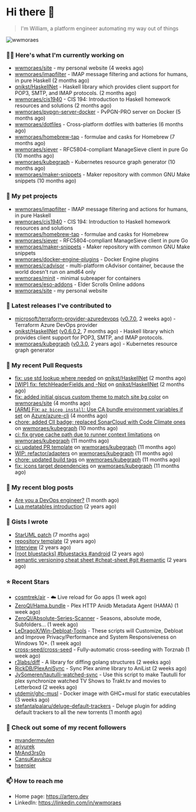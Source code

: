 # Hi there 👋

> I'm William, a platform engineer automating my way out of things

<img src="https://github-readme-stats.vercel.app/api?username=wwmoraes&show_icons=true" alt="wwmoraes" />

### 👨‍💻 Here's what I'm currently working on

- [wwmoraes/site](https://github.com/wwmoraes/site) - my personal website (4 weeks ago)
- [wwmoraes/imapfilter](https://github.com/wwmoraes/imapfilter) - IMAP message filtering and actions for humans, in pure Haskell (2 months ago)
- [qnikst/HaskellNet](https://github.com/qnikst/HaskellNet) - Haskell library which provides client support for POP3, SMTP, and IMAP protocols. (2 months ago)
- [wwmoraes/cis1940](https://github.com/wwmoraes/cis1940) - CIS 194: Introduction to Haskell homework resources and solutions (2 months ago)
- [wwmoraes/pvpgn-server-docker](https://github.com/wwmoraes/pvpgn-server-docker) - PvPGN-PRO server on Docker (5 months ago)
- [wwmoraes/dotfiles](https://github.com/wwmoraes/dotfiles) - Cross-platform dotfiles with batteries (6 months ago)
- [wwmoraes/homebrew-tap](https://github.com/wwmoraes/homebrew-tap) - formulae and casks for Homebrew (7 months ago)
- [wwmoraes/siever](https://github.com/wwmoraes/siever) - RFC5804-compliant ManageSieve client in pure Go (10 months ago)
- [wwmoraes/kubegraph](https://github.com/wwmoraes/kubegraph) - Kubernetes resource graph generator (10 months ago)
- [wwmoraes/maker-snippets](https://github.com/wwmoraes/maker-snippets) - Maker repository with common GNU Make snippets (10 months ago)

### 🌱 My pet projects

- [wwmoraes/imapfilter](https://github.com/wwmoraes/imapfilter) - IMAP message filtering and actions for humans, in pure Haskell
- [wwmoraes/cis1940](https://github.com/wwmoraes/cis1940) - CIS 194: Introduction to Haskell homework resources and solutions
- [wwmoraes/homebrew-tap](https://github.com/wwmoraes/homebrew-tap) - formulae and casks for Homebrew
- [wwmoraes/siever](https://github.com/wwmoraes/siever) - RFC5804-compliant ManageSieve client in pure Go
- [wwmoraes/maker-snippets](https://github.com/wwmoraes/maker-snippets) - Maker repository with common GNU Make snippets
- [wwmoraes/docker-engine-plugins](https://github.com/wwmoraes/docker-engine-plugins) - Docker Engine plugins
- [wwmoraes/cadvisor](https://github.com/wwmoraes/cadvisor) - multi-platform cAdvisor container, because the world doesn&#39;t run on amd64 only
- [wwmoraes/minit](https://github.com/wwmoraes/minit) - minimal subreaper for containers
- [wwmoraes/eso-addons](https://github.com/wwmoraes/eso-addons) - Elder Scrolls Online addons
- [wwmoraes/site](https://github.com/wwmoraes/site) - my personal website

### 🔭 Latest releases I've contributed to

- [microsoft/terraform-provider-azuredevops](https://github.com/microsoft/terraform-provider-azuredevops) ([v0.7.0](https://github.com/microsoft/terraform-provider-azuredevops/releases/tag/v0.7.0), 2 weeks ago) - Terraform Azure DevOps provider
- [qnikst/HaskellNet](https://github.com/qnikst/HaskellNet) ([v0.6.0.2](https://github.com/qnikst/HaskellNet/releases/tag/v0.6.0.2), 7 months ago) - Haskell library which provides client support for POP3, SMTP, and IMAP protocols.
- [wwmoraes/kubegraph](https://github.com/wwmoraes/kubegraph) ([v0.3.0](https://github.com/wwmoraes/kubegraph/releases/tag/v0.3.0), 2 years ago) - Kubernetes resource graph generator

### 🔨 My recent Pull Requests

- [fix: use std lookup where needed](https://github.com/qnikst/HaskellNet/pull/94) on [qnikst/HaskellNet](https://github.com/qnikst/HaskellNet) (2 months ago)
- [[WIP] fix: fetchHeaderFields and -Not](https://github.com/qnikst/HaskellNet/pull/93) on [qnikst/HaskellNet](https://github.com/qnikst/HaskellNet) (2 months ago)
- [fix: added initial giscus custom theme to match site bg color](https://github.com/wwmoraes/site/pull/2) on [wwmoraes/site](https://github.com/wwmoraes/site) (4 months ago)
- [[ARM] Fix: `az bicep install`: Use CA bundle environment variables if set](https://github.com/Azure/azure-cli/pull/26013) on [Azure/azure-cli](https://github.com/Azure/azure-cli) (4 months ago)
- [chore: added CII badge; replaced SonarCloud with Code Climate ones](https://github.com/wwmoraes/kubegraph/pull/205) on [wwmoraes/kubegraph](https://github.com/wwmoraes/kubegraph) (10 months ago)
- [ci: fix grype cache path due to runner context limitations](https://github.com/wwmoraes/kubegraph/pull/189) on [wwmoraes/kubegraph](https://github.com/wwmoraes/kubegraph) (11 months ago)
- [ci: updated PR template](https://github.com/wwmoraes/kubegraph/pull/188) on [wwmoraes/kubegraph](https://github.com/wwmoraes/kubegraph) (11 months ago)
- [WIP: refactor/adapters](https://github.com/wwmoraes/kubegraph/pull/180) on [wwmoraes/kubegraph](https://github.com/wwmoraes/kubegraph) (11 months ago)
- [chore: updated build tags](https://github.com/wwmoraes/kubegraph/pull/179) on [wwmoraes/kubegraph](https://github.com/wwmoraes/kubegraph) (11 months ago)
- [fix: icons target dependencies](https://github.com/wwmoraes/kubegraph/pull/178) on [wwmoraes/kubegraph](https://github.com/wwmoraes/kubegraph) (11 months ago)

### 📜 My recent blog posts

- [Are you a DevOps engineer?](https://artero.dev/posts/are-you-a-devops-engineer/) (1 month ago)
- [Lua metatables introduction](https://artero.dev/posts/lua-metatables-introduction/) (2 years ago)

### 📓 Gists I wrote

- [StarUML patch](https://gist.github.com/3288859d4b466f530706aa556347de9f) (7 months ago)
- [repository template](https://gist.github.com/75dc66767a9f487c8235c5423027f69c) (2 years ago)
- [Interview](https://gist.github.com/b2ac3c3d92414f5d57d3a0b567c78065) (2 years ago)
- [[root bluestacks] #bluestacks #android](https://gist.github.com/d5714685ebbe6fa5087f6bab489fa365) (2 years ago)
- [semantic versioning cheat sheet #cheat-sheet #git #semantic](https://gist.github.com/bd2ba1b347dd38ce9af9706388eed74f) (2 years ago)

### ⭐ Recent Stars

- [cosmtrek/air](https://github.com/cosmtrek/air) - ☁️ Live reload for Go apps (1 week ago)
- [ZeroQI/Hama.bundle](https://github.com/ZeroQI/Hama.bundle) - Plex HTTP Anidb Metadata Agent (HAMA) (1 week ago)
- [ZeroQI/Absolute-Series-Scanner](https://github.com/ZeroQI/Absolute-Series-Scanner) - Seasons, absolute mode, Subfolders... (1 week ago)
- [LeDragoX/Win-Debloat-Tools](https://github.com/LeDragoX/Win-Debloat-Tools) - These scripts will Customize, Debloat and Improve Privacy/Performance and System Responsiveness on Windows 10&#43;. (1 week ago)
- [cross-seed/cross-seed](https://github.com/cross-seed/cross-seed) - Fully-automatic cross-seeding with Torznab (1 week ago)
- [r3labs/diff](https://github.com/r3labs/diff) - A library for diffing golang structures (2 weeks ago)
- [RickDB/PlexAniSync](https://github.com/RickDB/PlexAniSync) - Sync Plex anime library to AniList (2 weeks ago)
- [JvSomeren/tautulli-watched-sync](https://github.com/JvSomeren/tautulli-watched-sync) - Use this script to make Tautulli for plex synchronize watched TV Shows to Trakt.tv and movies to Letterboxd (2 weeks ago)
- [utdemir/ghc-musl](https://github.com/utdemir/ghc-musl) - Docker image with GHC&#43;musl for static executables (3 weeks ago)
- [stefantalpalaru/deluge-default-trackers](https://github.com/stefantalpalaru/deluge-default-trackers) - Deluge plugin for adding default trackers to all the new torrents (1 month ago)

### 👯 Check out some of my recent followers

- [mvandermeulen](https://github.com/mvandermeulen)
- [ariyurek](https://github.com/ariyurek)
- [MrAnd3rs0n](https://github.com/MrAnd3rs0n)
- [CansuKavukcu](https://github.com/CansuKavukcu)
- [hsensier](https://github.com/hsensier)

### 📫 How to reach me

- Home page: <https://artero.dev>
- LinkedIn: <https://linkedin.com/in/wwmoraes>
